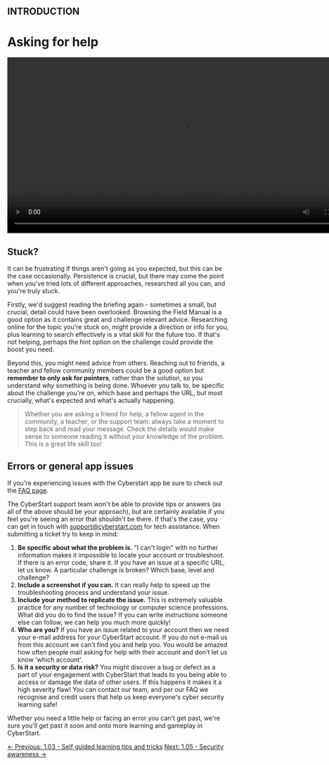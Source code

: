 ## INTRODUCTION

# Asking for help

<div align="center">
  <video src="https://github.com/alphyos/Cyberstart-2023/assets/116646389/a099c4b8-8ce1-4d67-9742-672dbd75c6f0" width="800" />
</div>

## Stuck?

It can be frustrating if things aren't going as you expected, but
this can be the case occasionally. Persistence is crucial, but there may
 come the point when you've tried lots of different approaches,
researched all you can, and you're truly stuck.

Firstly, we'd suggest reading the briefing again - sometimes a small,
 but crucial, detail could have been overlooked. Browsing the Field
Manual is a good option as it contains great and challenge relevant
advice. Researching online for the topic you're stuck on, might provide a
 direction or info for you, plus learning to search effectively is a
vital skill for the future too. If that's not helping, perhaps the hint
option on the challenge could provide the boost you need.

Beyond this, you might need advice from others. Reaching out to
friends, a teacher and fellow community members could be a good option
but **remember to only ask for pointers**, rather than the solution, so you understand *why*
 something is being done. Whoever you talk to, be specific about the
challenge you're on, which base and perhaps the URL, but most crucially,
 what's expected and what's actually happening.

> Whether you are asking a friend for help, a fellow agent in the
> community, a teacher, or the support team: always take a moment to step
> back and read your message. Check the details would make sense to
> someone reading it without your knowledge of the problem. This is a
> great life skill too!

## Errors or general app issues

If you're experiencing issues with the Cyberstart app be sure to check out the [FAQ page](https://help.cyberstart.com/help).

The CyberStart support team won't be able to provide tips or answers
(as all of the above should be your approach), but are certainly
available if you feel you're seeing an error that shouldn't be there. If
 that's the case, you can get in touch with [support@cyberstart.com](mailto:support@cyberstart.com) for tech assistance. When submitting a ticket try to keep in mind:

1. **Be specific about what the problem is.** "I can't
login" with no further information makes it impossible to locate your
account or troubleshoot. If there is an error code, share it. If you
have an issue at a specific URL, let us know. A particular challenge is
broken? Which base, level and challenge?
2. **Include a screenshot if you can.** It can really help to speed up the troubleshooting process and understand your issue.
3. **Include your method to replicate the issue.** This is
 extremely valuable practice for any number of technology or computer
science professions. What did you do to find the issue? If you can write
 instructions someone else can follow, we can help you much more
quickly!
4. **Who are you?** If you have an issue related to your
account then we need your e-mail address for your CyberStart account. If
 you do not e-mail us from this account we can't find you and help you.
You would be amazed how often people mail asking for help with their
account and don't let us know 'which account'.
5. **Is it a security or data risk?** You might discover a
 bug or defect as a part of your engagement with CyberStart that leads
to you being able to access or damage the data of other users. If this
happens it makes it a high severity flaw! You can contact our team, and
per our FAQ we recognise and credit users that help us keep everyone's
cyber security learning safe!

Whether you need a little help or facing an error you can't get past,
 we're sure you'll get past it soon and onto more learning and gameplay
in CyberStart.

[← Previous: 1.03 - Self guided learning tips and tricks](https://play.cyberstart.com/field-manual/8f97bbbc-d7eb-11eb-aeda-0242ac140009)
[Next: 1.05 - Security awareness →](https://play.cyberstart.com/field-manual/8f99482e-d7eb-11eb-b746-0242ac140009)
